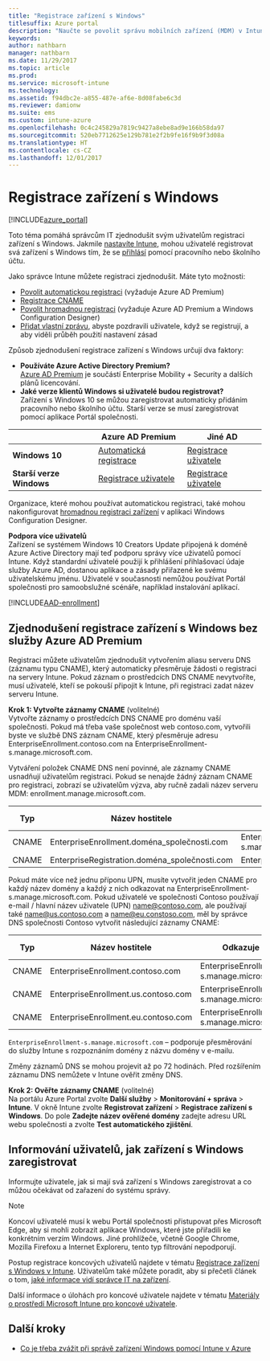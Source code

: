 ```yaml
---
title: "Registrace zařízení s Windows"
titlesuffix: Azure portal
description: "Naučte se povolit správu mobilních zařízení (MDM) v Intune pro zařízení s Windows."
keywords: 
author: nathbarn
manager: nathbarn
ms.date: 11/29/2017
ms.topic: article
ms.prod: 
ms.service: microsoft-intune
ms.technology: 
ms.assetid: f94dbc2e-a855-487e-af6e-8d08fabe6c3d
ms.reviewer: damionw
ms.suite: ems
ms.custom: intune-azure
ms.openlocfilehash: 0c4c245829a7819c9427a8ebe8ad9e166b58da97
ms.sourcegitcommit: 520eb7712625e129b781e2f2b9fe16f9b9f3d08a
ms.translationtype: HT
ms.contentlocale: cs-CZ
ms.lasthandoff: 12/01/2017
---
```

# <a name="enroll-windows-devices"></a>Registrace zařízení s Windows

[!INCLUDE[azure_portal](./includes/azure_portal.md)]

Toto téma pomáhá správcům IT zjednodušit svým uživatelům registraci zařízení s Windows. Jakmile [nastavíte Intune](setup-steps.md), mohou uživatelé registrovat svá zařízení s Windows tím, že se [přihlásí](https://docs.microsoft.com/intune-user-help/enroll-your-device-in-intune-windows) pomocí pracovního nebo školního účtu.  

Jako správce Intune můžete registraci zjednodušit. Máte tyto možnosti:
- [Povolit automatickou registraci](#enable-windows-10-automatic-enrollment) (vyžaduje Azure AD Premium)
- [Registrace CNAME](#simplify-windows-enrollment-without-azure-ad-premium)
- [Povolit hromadnou registraci](windows-bulk-enroll.md) (vyžaduje Azure AD Premium a Windows Configuration Designer)
- [Přidat vlastní zprávu](windows-enrollment-status.md), abyste pozdravili uživatele, když se registrují, a aby viděli průběh použití nastavení zásad

Způsob zjednodušení registrace zařízení s Windows určují dva faktory:

- **Používáte Azure Active Directory Premium?** <br>[Azure AD Premium](https://docs.microsoft.com/azure/active-directory/active-directory-get-started-premium) je součástí Enterprise Mobility + Security a dalších plánů licencování.
- **Jaké verze klientů Windows si uživatelé budou registrovat?** <br>Zařízení s Windows 10 se můžou zaregistrovat automaticky přidáním pracovního nebo školního účtu. Starší verze se musí zaregistrovat pomocí aplikace Portál společnosti.

||**Azure AD Premium**|**Jiné AD**|
|----------|---------------|---------------|  
|**Windows 10**|[Automatická registrace](#enable-windows-10-automatic-enrollment) |[Registrace uživatele](#enable-windows-enrollment-without-azure-ad-premium)|
|**Starší verze Windows**|[Registrace uživatele](#enable-windows-enrollment-without-azure-ad-premium)|[Registrace uživatele](#enable-windows-enrollment-without-azure-ad-premium)|

Organizace, které mohou používat automatickou registraci, také mohou nakonfigurovat [hromadnou registraci zařízení](windows-bulk-enroll.md) v aplikaci Windows Configuration Designer.

**Podpora více uživatelů**<br>
Zařízení se systémem Windows 10 Creators Update připojená k doméně Azure Active Directory mají teď podporu správy více uživatelů pomocí Intune. Když standardní uživatelé použijí k přihlášení přihlašovací údaje služby Azure AD, dostanou aplikace a zásady přiřazené ke svému uživatelskému jménu. Uživatelé v současnosti nemůžou používat Portál společnosti pro samoobslužné scénáře, například instalování aplikací.

[!INCLUDE[AAD-enrollment](./includes/win10-automatic-enrollment-aad.md)]

## <a name="simplify-windows-enrollment-without-azure-ad-premium"></a>Zjednodušení registrace zařízení s Windows bez služby Azure AD Premium
Registraci můžete uživatelům zjednodušit vytvořením aliasu serveru DNS (záznamu typu CNAME), který automaticky přesměruje žádosti o registraci na servery Intune. Pokud záznam o prostředcích DNS CNAME nevytvoříte, musí uživatelé, kteří se pokouší připojit k Intune, při registraci zadat název serveru Intune.

**Krok 1: Vytvořte záznamy CNAME** (volitelné)<br>
Vytvořte záznamy o prostředcích DNS CNAME pro doménu vaší společnosti. Pokud má třeba vaše společnost web contoso.com, vytvořili byste ve službě DNS záznam CNAME, který přesměruje adresu EnterpriseEnrollment.contoso.com na EnterpriseEnrollment-s.manage.microsoft.com.

Vytváření položek CNAME DNS není povinné, ale záznamy CNAME usnadňují uživatelům registraci. Pokud se nenajde žádný záznam CNAME pro registraci, zobrazí se uživatelům výzva, aby ručně zadali název serveru MDM: enrollment.manage.microsoft.com.

|Typ|Název hostitele|Odkazuje na|Hodnota TTL|
|----------|---------------|---------------|---|
|CNAME|EnterpriseEnrollment.doména_společnosti.com|EnterpriseEnrollment-s.manage.microsoft.com| 1 hodina|
|CNAME|EnterpriseRegistration.doména_společnosti.com|EnterpriseRegistration.windows.net|1 hodina|

Pokud máte více než jednu příponu UPN, musíte vytvořit jeden CNAME pro každý název domény a každý z nich odkazovat na EnterpriseEnrollment-s.manage.microsoft.com. Pokud uživatelé ve společnosti Contoso používají e-mail / hlavní název uživatele (UPN) name@contoso.com, ale používají také name@us.contoso.com a name@eu.constoso.com, měl by správce DNS společnosti Contoso vytvořit následující záznamy CNAME:

|Typ|Název hostitele|Odkazuje na|Hodnota TTL|  
|----------|---------------|---------------|---|
|CNAME|EnterpriseEnrollment.contoso.com|EnterpriseEnrollment-s.manage.microsoft.com|1 hodina|
|CNAME|EnterpriseEnrollment.us.contoso.com|EnterpriseEnrollment-s.manage.microsoft.com|1 hodina|
|CNAME|EnterpriseEnrollment.eu.contoso.com|EnterpriseEnrollment-s.manage.microsoft.com| 1 hodina|

`EnterpriseEnrollment-s.manage.microsoft.com` – podporuje přesměrování do služby Intune s rozpoznáním domény z názvu domény v e-mailu.

Změny záznamů DNS se mohou projevit až po 72 hodinách. Před rozšířením záznamu DNS nemůžete v Intune ověřit změny DNS.

**Krok 2: Ověřte záznamy CNAME** (volitelné)<br>
Na portálu Azure Portal zvolte **Další služby** > **Monitorování + správa** > **Intune**. V okně Intune zvolte **Registrovat zařízení** > **Registrace zařízení s Windows**. Do pole **Zadejte název ověřené domény** zadejte adresu URL webu společnosti a zvolte **Test automatického zjištění**.

## <a name="tell-users-how-to-enroll-windows-devices"></a>Informování uživatelů, jak zařízení s Windows zaregistrovat
Informujte uživatele, jak si mají svá zařízení s Windows zaregistrovat a co můžou očekávat od zařazení do systému správy.

> [!NOTE]
> Koncoví uživatelé musí k webu Portál společnosti přistupovat přes Microsoft Edge, aby si mohli zobrazit aplikace Windows, které jste přiřadili ke konkrétním verzím Windows. Jiné prohlížeče, včetně Google Chrome, Mozilla Firefoxu a Internet Exploreru, tento typ filtrování nepodporují.

Postup registrace koncových uživatelů najdete v tématu [Registrace zařízení s Windows v Intune](https://docs.microsoft.com/intune-user-help/enroll-your-device-in-intune-windows). Uživatelům také můžete poradit, aby si přečetli článek o tom, [jaké informace vidí správce IT na zařízení](https://docs.microsoft.com/intune-user-help/what-can-your-it-administrator-see-when-you-enroll-your-device-in-intune-windows).

Další informace o úlohách pro koncové uživatele najdete v tématu [Materiály o prostředí Microsoft Intune pro koncové uživatele](end-user-educate.md).

## <a name="next-steps"></a>Další kroky

- [Co je třeba zvážit při správě zařízení Windows pomocí Intune v Azure](/intune-classic/deploy-use/intune-on-azure.md)
